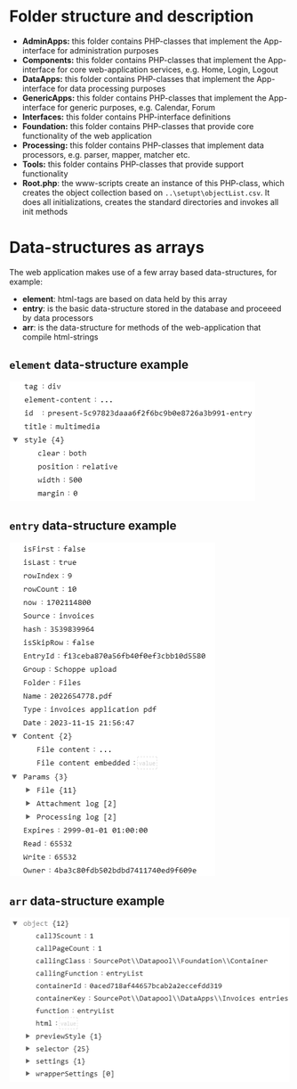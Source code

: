 # Folder structure and description
- **AdminApps:** this folder contains PHP-classes that implement the App-interface for administration purposes
- **Components:** this folder contains PHP-classes that implement the App-interface for core web-application services, e.g. Home, Login, Logout
- **DataApps:** this folder contains PHP-classes that implement the App-interface for data processing purposes
- **GenericApps:** this folder contains PHP-classes that implement the App-interface for generic purposes, e.g. Calendar, Forum
- **Interfaces:** this folder contains PHP-interface definitions
- **Foundation:** this folder contains PHP-classes that provide core functionality of the web application
- **Processing:** this folder contains PHP-classes that implement data processors, e.g. parser, mapper, matcher etc.
- **Tools:** this folder contains PHP-classes that provide support functionality
- **Root.php**: the www-scripts create an instance of this PHP-class, which creates the object collection based on `..\setupt\objectList.csv`. It does all initializations, creates the standard directories and invokes all init methods 

# Data-structures as arrays
The web application makes use of a few array based data-structures, for example:
- **element**: html-tags are based on data held by this array
- **entry**: is the basic data-structure stored in the database and proceeed by data processors
- **arr**: is the data-structure for methods of the web-application that compile html-strings

## `element` data-structure example
<img src="../../assets/img/element_data_structure.png" alt="Browser call flow chart" style=""/>

## `entry` data-structure example
<img src="../../assets/img/entry_data_structure.png" alt="Browser call flow chart" style=""/>

## `arr` data-structure example
<img src="../../assets/img/arr_data_structure.png" alt="Browser call flow chart" style=""/>
